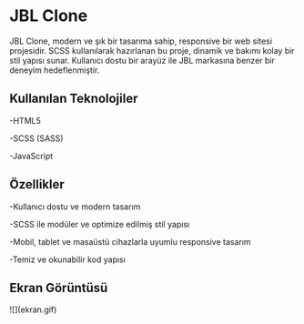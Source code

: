 <h1> JBL Clone </h1>

JBL Clone, modern ve şık bir tasarıma sahip, responsive bir web sitesi projesidir. SCSS kullanılarak hazırlanan bu proje, dinamik ve bakımı kolay bir stil yapısı sunar. Kullanıcı dostu bir arayüz ile JBL markasına benzer bir deneyim hedeflenmiştir.

<h2> Kullanılan Teknolojiler </h2>

-HTML5

-SCSS (SASS)

-JavaScript

<h2> Özellikler </h2>

-Kullanıcı dostu ve modern tasarım

-SCSS ile modüler ve optimize edilmiş stil yapısı

-Mobil, tablet ve masaüstü cihazlarla uyumlu responsive tasarım

-Temiz ve okunabilir kod yapısı

<h2>Ekran Görüntüsü</h2>
![](ekran.gif)

